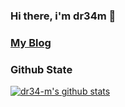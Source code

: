 ### Hi there, i'm dr34m 👋

### [My Blog](https://blog.ctftools.com/)

### Github State
[![dr34-m's github stats](https://github-readme-stats.vercel.app/api?username=dr34-m&show_icons=true&theme=dracula)](https://github.com/dr34-m)
